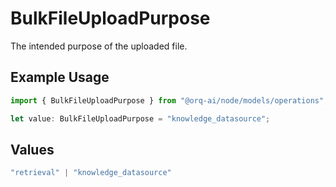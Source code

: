 # BulkFileUploadPurpose

The intended purpose of the uploaded file.

## Example Usage

```typescript
import { BulkFileUploadPurpose } from "@orq-ai/node/models/operations";

let value: BulkFileUploadPurpose = "knowledge_datasource";
```

## Values

```typescript
"retrieval" | "knowledge_datasource"
```